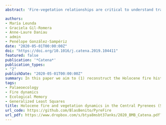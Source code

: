 ```yaml
---
abstract: 'Fire-vegetation relationships are critical to understand transient mountain ecosystems and their long-term landscape dynamics, which is essential for alpine forest conservation. In this paper we aim to (1) reconstruct the Holocene fire history at high altitudes of the southern Central Pyrenees, (2) add evidence to the debate on fire origin, naturally or anthropogenically produced, (3) determine the importance of fire as a disturbance agent for sub-alpine and alpine vegetation, in comparison with the plant community internal dynamics applying conditional inference trees. We present and compare microcharcoal and pollen data series, from two lacustrine sedimentary sequences in the Central Pyrenees: Basa de la Mora (BSM), within the treeline ecotone at the sub-alpine belt (1914 m a.s.l.) and Marboré Lake, above the treeline at the alpine belt (2612 m a.s.l.). We evidence that, fire activity was not the most important factor in driving vegetation dynamics regionally. Our results suggest that spatially, the fire signal might be site-dependent while over time, climate exerted a strong influence on fire activity during the early-to-mid Holocene, showing more fires during the Holocene Thermal Maximum (HTM) (ca. 7000–6000 cal yr BP) whereas fire activity decreased with the cold Neoglacial period. At ca. 3700 cal yr BP, fire activity increased coinciding with a regional landscape opening, suggesting that human activities may have strengthened the importance of fire. Fire activity remained low over the last two millennia but a remarkable Holocene maximum for the last centuries in both sequences is observed, likely related to increasing human pressure.'

authors:
- María Leunda
- Graciela Gil-Romera
- Anne-Laure Daniau
- admin
- Penélope González-Sampériz
date: "2020-05-01T00:00:00Z"
doi: "https://doi.org/10.1016/j.catena.2019.104411"
featured: false
publication: '*Catena*'
publication_types:
- "2"
publishDate: "2020-05-01T00:00:00Z"
summary: In this paper we aim to (1) reconstruct the Holocene fire history at high altitudes of the southern Central Pyrenees, (2) add evidence to the debate on fire origin, naturally or anthropogenically produced, (3) determine the importance of fire as a disturbance agent for sub-alpine and alpine vegetation, in comparison with the plant community internal dynamics.
tags:
- Palaeoecology
- Fire dynamics
- Ecological Memory
- Generalized Least Squares
title: Holocene fire and vegetation dynamics in the Central Pyrenees (Spain)
url_code: https://github.com/BlasBenito/PyreFire
url_pdf: https://www.dropbox.com/s/btya8msbt37anks/2020_BMB_Catena.pdf?dl=1
---
```


